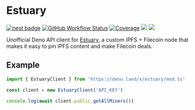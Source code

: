 # Estuary

[![nest badge][nest-badge]](https://nest.land/package/estuary) [![GitHub Workflow Status][gh-actions-img]][github-actions]
[![Coverage][cov-badge]][cov] [![][docs-badge]][docs] [![][code-quality-img]][code-quality]

Unofficial Deno API client for [Estuary](https://estuary.tech/), a custom IPFS + Filecoin node that makes it easy to pin IPFS content and make Filecoin deals.

## Example

```ts
import { EstuaryClient } from 'https://deno.land/x/estuary/mod.ts'

const client = new EstuaryClient('API_KEY')

console.log(await client.public.getAllMiners())
```

[docs-badge]: https://img.shields.io/github/v/release/deno-web3/estuary?label=Docs&logo=deno&style=for-the-badge&color=black
[docs]: https://doc.deno.land/https/deno.land/x/estuary/mod.ts
[gh-actions-img]: https://img.shields.io/github/workflow/status/deno-web3/estuary/CI?style=for-the-badge&logo=github&label=&color=black
[cov]: https://coveralls.io/github/deno-web3/estuary
[github-actions]: https://github.com/deno-web3/estuary/actions
[cov-badge]: https://img.shields.io/coveralls/github/deno-web3/estuary?style=for-the-badge&color=black&
[nest-badge]: https://img.shields.io/badge/publushed%20on-nest.land-black?style=for-the-badge
[code-quality-img]: https://img.shields.io/codefactor/grade/github/deno-web3/estuary?style=for-the-badge&color=black&
[code-quality]: https://www.codefactor.io/repository/github/deno-web3/estuary
